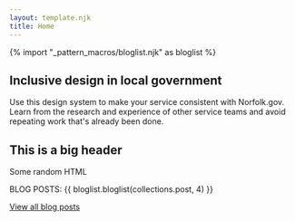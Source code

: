 ```yaml
---
layout: template.njk
title: Home
---
```


{% import "_pattern_macros/bloglist.njk" as bloglist %}

<section class="section_stage_theme">
  <div class="container">
    <h1>Inclusive design in local government</h1>
    <p class="lead col-12 col-lg-8">Use this design system to make your service consistent with Norfolk.gov. Learn from the research and experience of other service teams and avoid repeating work that's already been done.</p>
  </div>
</section>

<section class="section_light_theme">
  <div class="container">
    <h2>This is a big header</h2>
    <p>Some random HTML</p>
    BLOG POSTS:
    {{ bloglist.bloglist(collections.post, 4) }}
  </div>
</section>

<a href="{{ 'blogs/blog-posts' | url }}">View all blog posts</a>
